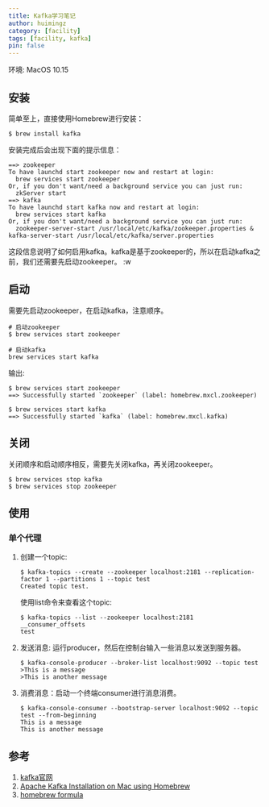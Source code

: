 ```yaml
---
title: Kafka学习笔记
author: huimingz
category: [facility]
tags: [facility, kafka]
pin: false
---
```


环境: MacOS 10.15

## 安装
简单至上，直接使用Homebrew进行安装：
```shell
$ brew install kafka
```

安装完成后会出现下面的提示信息：
```
==> zookeeper
To have launchd start zookeeper now and restart at login:
  brew services start zookeeper
Or, if you don't want/need a background service you can just run:
  zkServer start
==> kafka
To have launchd start kafka now and restart at login:
  brew services start kafka
Or, if you don't want/need a background service you can just run:
  zookeeper-server-start /usr/local/etc/kafka/zookeeper.properties & kafka-server-start /usr/local/etc/kafka/server.properties
```

这段信息说明了如何启用kafka。kafka是基于zookeeper的，所以在启动kafka之前，我们还需要先启动zookeeper。
:w
## 启动
需要先启动zookeeper，在启动kafka，注意顺序。

```shell
# 启动zookeeper
$ brew services start zookeeper

# 启动kafka
brew services start kafka
```

输出:
```
$ brew services start zookeeper
==> Successfully started `zookeeper` (label: homebrew.mxcl.zookeeper)

$ brew services start kafka
==> Successfully started `kafka` (label: homebrew.mxcl.kafka)
```

## 关闭
关闭顺序和启动顺序相反，需要先关闭kafka，再关闭zookeeper。
```
$ brew services stop kafka
$ brew services stop zookeeper
```

## 使用

### 单个代理
1. 创建一个topic:
    ```shell
    $ kafka-topics --create --zookeeper localhost:2181 --replication-factor 1 --partitions 1 --topic test
    Created topic test.
    ```
    使用list命令来查看这个topic:
    ```shell
    $ kafka-topics --list --zookeeper localhost:2181
    __consumer_offsets
    test
    ```
2. 发送消息: 运行producer，然后在控制台输入一些消息以发送到服务器。
    ```shell
    $ kafka-console-producer --broker-list localhost:9092 --topic test
    >This is a message
    >This is another message
    ```
3. 消费消息：启动一个终端consumer进行消息消费。
    ```shell
    $ kafka-console-consumer --bootstrap-server localhost:9092 --topic test --from-beginning
    This is a message
    This is another message
    ```

## 参考
1. [kafka官网](https://kafka.apache.org/)
2. [Apache Kafka Installation on Mac using Homebrew](https://medium.com/@Ankitthakur/apache-kafka-installation-on-mac-using-homebrew-a367cdefd273)
3. [homebrew formula](https://formulae.brew.sh/formula/kafka)

